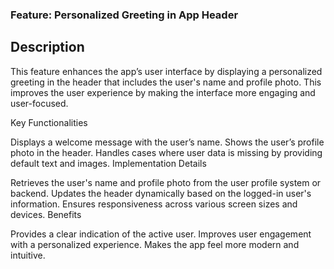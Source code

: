### Feature: Personalized Greeting in App Header
## Description
This feature enhances the app’s user interface by displaying a personalized greeting in the header that includes the user's name and profile photo. This improves the user experience by making the interface more engaging and user-focused.

Key Functionalities

Displays a welcome message with the user’s name.
Shows the user’s profile photo in the header.
Handles cases where user data is missing by providing default text and images.
Implementation Details

Retrieves the user's name and profile photo from the user profile system or backend.
Updates the header dynamically based on the logged-in user's information.
Ensures responsiveness across various screen sizes and devices.
Benefits

Provides a clear indication of the active user.
Improves user engagement with a personalized experience.
Makes the app feel more modern and intuitive.
